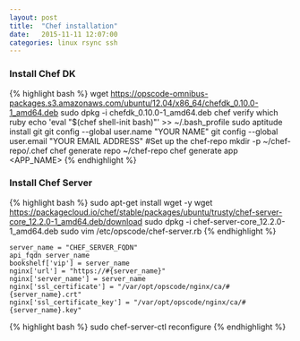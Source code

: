 ```yaml
---
layout: post
title:  "Chef installation"
date:   2015-11-11 12:07:00
categories: linux rsync ssh
---
```


### Install Chef DK 
{% highlight bash %}
wget https://opscode-omnibus-packages.s3.amazonaws.com/ubuntu/12.04/x86_64/chefdk_0.10.0-1_amd64.deb
sudo dpkg -i chefdk_0.10.0-1_amd64.deb
chef verify
which ruby
echo 'eval "$(chef shell-init bash)"' >> ~/.bash_profile
sudo aptitude install git
git config --global user.name "YOUR NAME"
git config --global user.email "YOUR EMAIL ADDRESS"
#Set up the chef-repo
mkdir -p ~/chef-repo/.chef
chef generate repo ~/chef-repo
chef generate app <APP_NAME>
{% endhighlight %}

### Install Chef Server
{% highlight bash %}
sudo apt-get install wget -y
wget https://packagecloud.io/chef/stable/packages/ubuntu/trusty/chef-server-core_12.2.0-1_amd64.deb/download
sudo dpkg -i chef-server-core_12.2.0-1_amd64.deb
sudo vim /etc/opscode/chef-server.rb
{% endhighlight %}

	server_name = "CHEF_SERVER_FQDN"
	api_fqdn server_name
	bookshelf['vip'] = server_name
	nginx['url'] = "https://#{server_name}"
	nginx['server_name'] = server_name
	nginx['ssl_certificate'] = "/var/opt/opscode/nginx/ca/#{server_name}.crt"
	nginx['ssl_certificate_key'] = "/var/opt/opscode/nginx/ca/#{server_name}.key"


{% highlight bash %}
sudo chef-server-ctl reconfigure
{% endhighlight %}
